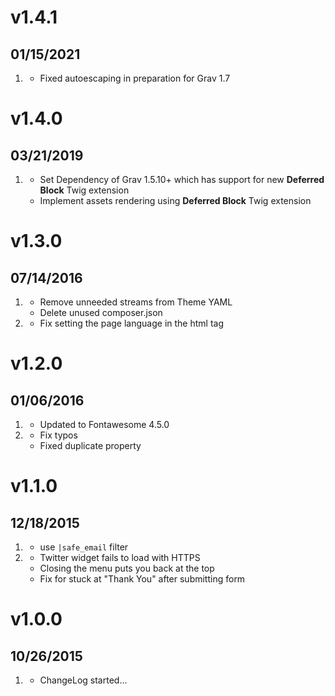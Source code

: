 # v1.4.1
## 01/15/2021

1. [](#improved)
    * Fixed autoescaping in preparation for Grav 1.7

# v1.4.0
## 03/21/2019

1. [](#new)
    * Set Dependency of Grav 1.5.10+ which has support for new **Deferred Block** Twig extension
    * Implement assets rendering using **Deferred Block** Twig extension 
    
# v1.3.0
## 07/14/2016

1. [](#improved)
    * Remove unneeded streams from Theme YAML
    * Delete unused composer.json
1. [](#bugfix)
    * Fix setting the page language in the html tag
    
# v1.2.0
## 01/06/2016

1. [](#improved)
    * Updated to Fontawesome 4.5.0
1. [](#bugfix)
	* Fix typos
	* Fixed duplicate property

# v1.1.0
## 12/18/2015

1. [](#improved)
    * use `|safe_email` filter
1. [](#bugfix)
	* Twitter widget fails to load with HTTPS
	* Closing the menu puts you back at the top
	* Fix for stuck at "Thank You" after submitting form

# v1.0.0
## 10/26/2015

1. [](#new)
    * ChangeLog started...
